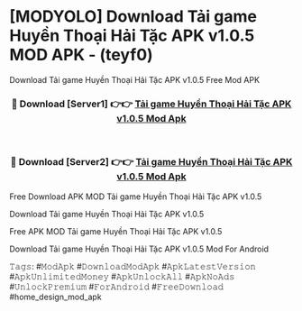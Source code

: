 # [MODYOLO] Download Tải game Huyền Thoại Hải Tặc APK v1.0.5 MOD APK - (teyf0)
Download Tải game Huyền Thoại Hải Tặc APK v1.0.5 Free Mod APK

<div align="center">
<h3>🔴 Download [Server1] 👉👉 <a href="https://apk-comot.site?title=Tải_game_Huyền_Thoại_Hải_Tặc_APK_v1.0.5">Tải game Huyền Thoại Hải Tặc APK v1.0.5 Mod Apk</a></h3><br>

<h3>🔴 Download [Server2] 👉👉 <a href="https://apk-comot.site?title=Tải_game_Huyền_Thoại_Hải_Tặc_APK_v1.0.5">Tải game Huyền Thoại Hải Tặc APK v1.0.5 Mod Apk</a></h3>
</div>


Free Download APK MOD Tải game Huyền Thoại Hải Tặc APK v1.0.5

Download Tải game Huyền Thoại Hải Tặc APK v1.0.5 

Free APK MOD Tải game Huyền Thoại Hải Tặc APK v1.0.5 

Download Tải game Huyền Thoại Hải Tặc APK v1.0.5 Mod For Android

𝚃𝚊𝚐𝚜: #𝙼𝚘𝚍𝙰𝚙𝚔 #𝙳𝚘𝚠𝚗𝚕𝚘𝚊𝚍𝙼𝚘𝚍𝙰𝚙𝚔 #𝙰𝚙𝚔𝙻𝚊𝚝𝚎𝚜𝚝𝚅𝚎𝚛𝚜𝚒𝚘𝚗 #𝙰𝚙𝚔𝚄𝚗𝚕𝚒𝚖𝚒𝚝𝚎𝚍𝙼𝚘𝚗𝚎𝚢 #𝙰𝚙𝚔𝚄𝚗𝚕𝚘𝚌𝚔𝙰𝚕𝚕 #𝙰𝚙𝚔𝙽𝚘𝙰𝚍𝚜 #𝚄𝚗𝚕𝚘𝚌𝚔𝙿𝚛𝚎𝚖𝚒𝚞𝚖 #𝙵𝚘𝚛𝙰𝚗𝚍𝚛𝚘𝚒𝚍 #𝙵𝚛𝚎𝚎𝙳𝚘𝚠𝚗𝚕𝚘𝚊𝚍 #home_design_mod_apk